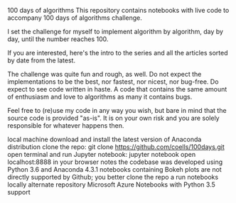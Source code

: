 100 days of algorithms
This repository contains notebooks with live code to accompany 100 days of algorithms challenge.

I set the challenge for myself to implement algorithm by algorithm, day by day, until the number reaches 100.

If you are interested, here's the intro to the series and all the articles sorted by date from the latest.

The challenge was quite fun and rough, as well. Do not expect the implementations to be the best, nor fastest, nor nicest, nor bug-free. Do expect to see code written in haste. A code that contains the same amount of enthusiasm and love to algorithms as many it contains bugs.

Feel free to (re)use my code in any way you wish, but bare in mind that the source code is provided "as-is". It is on your own risk and you are solely responsible for whatever happens then.

local machine
download and install the latest version of Anaconda distribution
clone the repo: git clone https://github.com/coells/100days.git
open terminal and run Jupyter notebook: jupyter notebook
open localhost:8888 in your browser
notes
the codebase was developed using Python 3.6 and Anaconda 4.3.1
notebooks containing Bokeh plots are not directly supported by Github; you better clone the repo a run notebooks locally
alternate repository
Microsoft Azure Notebooks with Python 3.5 support
